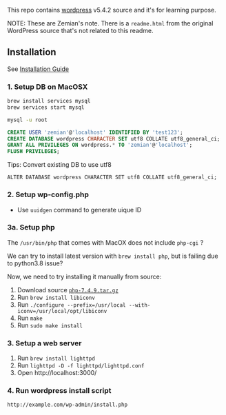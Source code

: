 This repo contains [wordpress](https://wordpress.org) v5.4.2 source and it's for learning purpose.

NOTE: These are Zemian's note. There is a `readme.html` from the original WordPress source
that's not related to this readme.

## Installation

See [Installation Guide](https://wordpress.org/support/article/how-to-install-wordpress/)

### 1. Setup DB on MacOSX

```bash
brew install services mysql
brew services start mysql

mysql -u root
```

```sql
CREATE USER 'zemian'@'localhost' IDENTIFIED BY 'test123';
CREATE DATABASE wordpress CHARACTER SET utf8 COLLATE utf8_general_ci;
GRANT ALL PRIVILEGES ON wordpress.* TO 'zemian'@'localhost';
FLUSH PRIVILEGES;
```

Tips: Convert existing DB to use utf8

	ALTER DATABASE wordpress CHARACTER SET utf8 COLLATE utf8_general_ci;

### 2. Setup wp-config.php

* Use `uuidgen` command to generate uique ID

### 3a. Setup php

The `/usr/bin/php` that comes with MacOX does not include `php-cgi` ?

We can try to install latest version with `brew install php`, but is failing due to python3.8 issue?

Now, we need to try installing it manually from source:

1. Download source [`php-7.4.9.tar.gz`](https://www.php.net/downloads)
2. Run `brew install libiconv`
3. Run `./configure --prefix=/usr/local --with-iconv=/usr/local/opt/libiconv`
4. Run `make`
5. Run `sudo make install`

### 3. Setup a web server

1. Run `brew install lighttpd`
2. Run `lighttpd -D -f lighttpd/lighttpd.conf`
3. Open http://localhost:3000/

### 4. Run wordpress install script

	http://example.com/wp-admin/install.php
